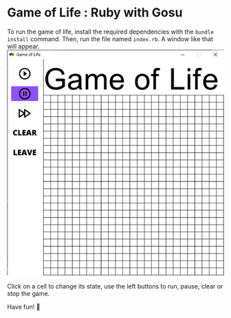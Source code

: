 # Game of Life : Ruby with Gosu

To run the game of life, install the required dependencies with the `bundle install` command.
Then, run the file named `index.rb`. A window like that will appear.
![Window Game Of Life](images/img.png)

Click on a cell to change its state, use the left buttons to run, pause, clear or stop the game.

Have fun! 👋